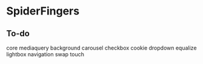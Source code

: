 # SpiderFingers

## To-do

core
mediaquery
background
carousel
checkbox
cookie
dropdown
equalize
lightbox
navigation
swap
touch